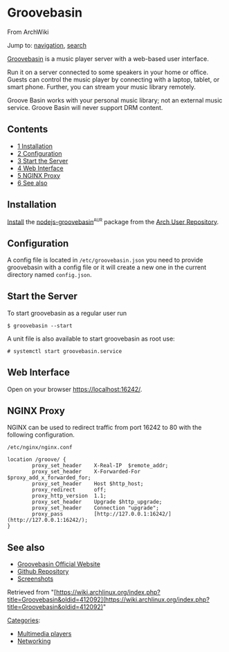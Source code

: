 # Groovebasin

From ArchWiki

Jump to: [navigation](#column-one), [search](#searchInput)

[Groovebasin](http://groovebasin.com/) is a music player server with a web-based user interface.

Run it on a server connected to some speakers in your home or office. Guests can control the music player by connecting with a laptop, tablet, or smart phone. Further, you can stream your music library remotely.

Groove Basin works with your personal music library; not an external music service. Groove Basin will never support DRM content.

## Contents

*   [1 Installation](#Installation)
*   [2 Configuration](#Configuration)
*   [3 Start the Server](#Start_the_Server)
*   [4 Web Interface](#Web_Interface)
*   [5 NGINX Proxy](#NGINX_Proxy)
*   [6 See also](#See_also)

## Installation

[Install](/index.php/Install "Install") the [nodejs-groovebasin](https://aur.archlinux.org/packages/nodejs-groovebasin/)<sup><small>AUR</small></sup> package from the [Arch User Repository](/index.php/Arch_User_Repository "Arch User Repository").

## Configuration

A config file is located in `/etc/groovebasin.json` you need to provide groovebasin with a config file or it will create a new one in the current directory named `config.json`.

## Start the Server

To start groovebasin as a regular user run

```
$ groovebasin --start

```

A unit file is also available to start groovebasin as root use:

```
# systemctl start groovebasin.service

```

## Web Interface

Open on your browser [https://localhost:16242/](https://localhost:16242/).

## NGINX Proxy

NGINX can be used to redirect traffic from port 16242 to 80 with the following configuration.

 `/etc/nginx/nginx.conf` 

```
location /groove/ {
        proxy_set_header    X-Real-IP  $remote_addr;
        proxy_set_header    X-Forwarded-For $proxy_add_x_forwarded_for;
        proxy_set_header    Host $http_host;
        proxy_redirect      off;
        proxy_http_version  1.1;
        proxy_set_header    Upgrade $http_upgrade;
        proxy_set_header    Connection "upgrade";
        proxy_pass          [http://127.0.0.1:16242/](http://127.0.0.1:16242/);
}

```

## See also

*   [Groovebasin Official Website](http://groovebasin.com/)
*   [Github Repository](https://github.com/andrewrk/groovebasin)
*   [Screenshots](http://groovebasin.com/#screenshots)

Retrieved from "[https://wiki.archlinux.org/index.php?title=Groovebasin&oldid=412092](https://wiki.archlinux.org/index.php?title=Groovebasin&oldid=412092)"

[Categories](/index.php/Special:Categories "Special:Categories"):

*   [Multimedia players](/index.php/Category:Multimedia_players "Category:Multimedia players")
*   [Networking](/index.php/Category:Networking "Category:Networking")
